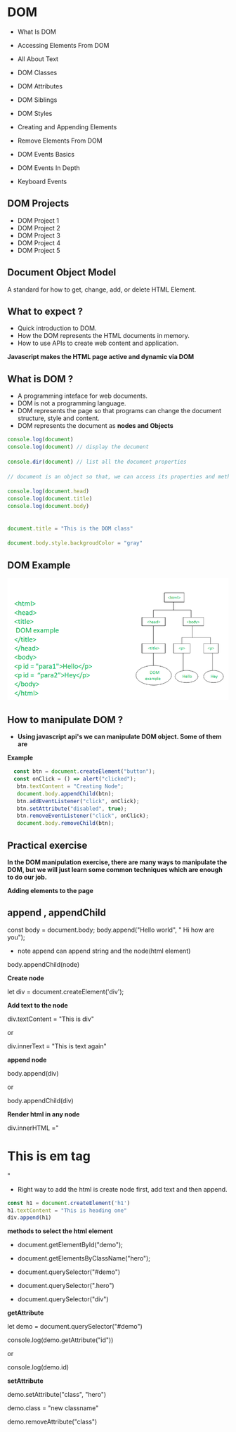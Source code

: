 # DOM

- What Is DOM

- Accessing Elements From DOM
- All About Text
- DOM Classes
- DOM Attributes
- DOM Siblings
- DOM Styles
- Creating and Appending Elements
- Remove Elements From DOM
- DOM Events Basics
- DOM Events In Depth
- Keyboard Events

## DOM Projects

- DOM Project 1
- DOM Project 2
- DOM Project 3
- DOM Project 4
- DOM Project 5


## Document Object Model

A standard for how to get, change, add, or delete HTML Element.

## What to expect ?
- Quick introduction to DOM.
- How the DOM represents the HTML documents in memory.
- How to use APIs to create web content and application.

**Javascript makes the HTML page active and dynamic via DOM**

## What is DOM ?
- A programming inteface for web documents.
- DOM is not a programming language.
- DOM represents the page so that programs can change  the document structure, style and content.
- DOM represents the document as **nodes and Objects**

```js
console.log(document)
console.log(document) // display the document 

console.dir(document) // list all the document properties

// document is an object so that, we can access its properties and methods

console.log(document.head)
console.log(document.title)
console.log(document.body)


document.title = "This is the DOM class"

document.body.style.backgroudColor = "gray"

```

## DOM Example

![Execution Context](../images/DOM1.png)

## How to manipulate DOM ?

- **Using javascript api's we can manipulate DOM object. Some of them are**

**Example**

```javascript
  const btn = document.createElement("button");
  const onClick = () => alert("clicked");
   btn.textContent = "Creating Node";
   document.body.appendChild(btn);
   btn.addEventListener("click", onClick);
   btn.setAttribute("disabled", true);
   btn.removeEventListener("click", onClick);
   document.body.removeChild(btn);
```

## Practical exercise

**In the DOM manipulation exercise, there are many ways to manipulate the DOM, but we will just learn some common techniques which are enough to do our job.**

**Adding elements to the page**

## append , appendChild

const body = document.body;
body.append("Hello world", " Hi how are you");

- note append can append string and the node(html element)

body.appendChild(node)

**Create node** 

let div = document.createElement('div');

**Add text to the node**

div.textContent = "This is div"

or

div.innerText = "This is text again"



**append node**

body.append(div)

or

body.appendChild(div)




**Render html in any node**

div.innerHTML ="<h1>This is em tag</h1>"

- Right way to add the html is create node first, add text and then append.
```js
const h1 = document.createElement('h1')
h1.textContent = "This is heading one"
div.append(h1)
```
**methods to select the html element**

- document.getElementById("demo");

- document.getElementsByClassName("hero");

- document.querySelector("#demo")
- document.querySelector(".hero")
- document.querySelector("div")

**getAttribute**

let demo = document.querySelector("#demo")

console.log(demo.getAttribute("id"))

or

console.log(demo.id)

**setAttribute**

demo.setAttribute("class", "hero")

demo.class = "new classname"

demo.removeAttribute("class")



